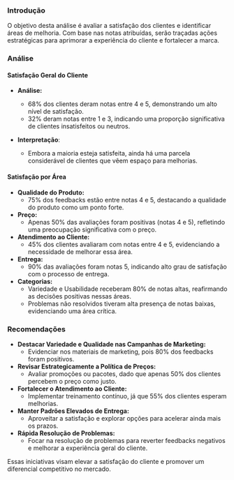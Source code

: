### Introdução
O objetivo desta análise é avaliar a satisfação dos clientes e identificar áreas de melhoria. Com base nas notas atribuídas, serão traçadas ações estratégicas para aprimorar a experiência do cliente e fortalecer a marca.

### Análise
#### Satisfação Geral do Cliente

-   **Análise:**
    -   68% dos clientes deram notas entre 4 e 5, demonstrando um alto nível de satisfação.
    -   32% deram notas entre 1 e 3, indicando uma proporção significativa de clientes insatisfeitos ou neutros.

-   **Interpretação**:
    -   Embora a maioria esteja satisfeita, ainda há uma parcela considerável de clientes que vêem espaço para melhorias.

#### Satisfação por Área
-   **Qualidade do Produto:**
    -   75% dos feedbacks estão entre notas 4 e 5, destacando a qualidade do produto como um ponto forte.
-   **Preço:**
    -  Apenas 50% das avaliações foram positivas (notas 4 e 5), refletindo uma preocupação significativa com o preço.
-   **Atendimento ao Cliente:**
    -   45% dos clientes avaliaram com notas entre 4 e 5, evidenciando a necessidade de melhorar essa área.
-   **Entrega:**
    -   90% das avaliações foram notas 5, indicando alto grau de satisfação com o processo de entrega.
-   **Categorias:**
    -   Variedade e Usabilidade receberam 80% de notas altas, reafirmando as decisões positivas nessas áreas.
    -   Problemas não resolvidos tiveram alta presença de notas baixas, evidenciando uma área crítica.

### Recomendações
-   **Destacar Variedade e Qualidade nas Campanhas de Marketing:**
    -   Evidenciar nos materiais de marketing, pois 80% dos feedbacks foram positivos.
-   **Revisar Estrategicamente a Política de Preços:**
    -   Avaliar promoções ou pacotes, dado que apenas 50% dos clientes percebem o preço como justo.
-   **Fortalecer o Atendimento ao Cliente:**
    -   Implementar treinamento contínuo, já que 55% dos clientes esperam melhorias.
-   **Manter Padrões Elevados de Entrega:**
    -   Aproveitar a satisfação e explorar opções para acelerar ainda mais os prazos.
-   **Rápida Resolução de Problemas:**
    -   Focar na resolução de problemas para reverter feedbacks negativos e melhorar a experiência geral do cliente.

Essas iniciativas visam elevar a satisfação do cliente e promover um diferencial competitivo no mercado.